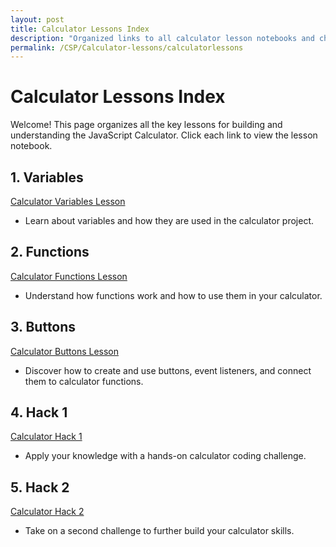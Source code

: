 ```yaml
---
layout: post
title: Calculator Lessons Index
description: "Organized links to all calculator lesson notebooks and challenges."
permalink: /CSP/Calculator-lessons/calculatorlessons
---
```


# Calculator Lessons Index

Welcome! This page organizes all the key lessons for building and understanding the JavaScript Calculator. Click each link to view the lesson notebook.

## 1. Variables
[Calculator Variables Lesson](https://adityas-2010.github.io/Calculator-lesson/csp/calculator/variables)
- Learn about variables and how they are used in the calculator project.

## 2. Functions
[Calculator Functions Lesson](https://adityas-2010.github.io/Calculator-lesson/_notebooks/CSP/Calculator-lessons/2025-08-21-functions)
- Understand how functions work and how to use them in your calculator.

## 3. Buttons
[Calculator Buttons Lesson](https://adityas-2010.github.io/Calculator-lesson/_notebooks/CSP/Calculator-lessons/2025-08-20-buttons)
- Discover how to create and use buttons, event listeners, and connect them to calculator functions.

## 4. Hack 1
[Calculator Hack 1](https://adityas-2010.github.io/Calculator-lesson/csp/calculator/hack1)
- Apply your knowledge with a hands-on calculator coding challenge.

## 5. Hack 2
[Calculator Hack 2](https://adityas-2010.github.io/Calculator-lesson/csp/calculator/hack2)
- Take on a second challenge to further build your calculator skills.
